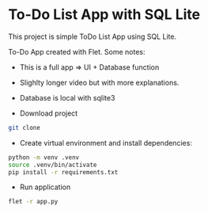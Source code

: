 # To-Do List App with SQL Lite

This project is simple ToDo List App using SQL Lite.

To-Do App created with Flet.
Some notes:
- This is a full app => UI + Database function
- Slighlty longer video but with more explanations.
- Database is local with sqlite3


- Download project
```sh
git clone
```
- Create virtual environment and install dependencies:
```sh
python -m venv .venv
source .venv/bin/activate
pip install -r requirements.txt
```

- Run application
```sh
flet -r app.py
```
